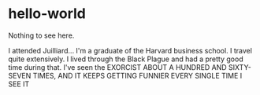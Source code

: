 # hello-world
Nothing to see here.

I attended Juilliard... I'm a graduate of the Harvard business school. I travel quite extensively. I lived through the Black Plague and had a pretty good time during that. I've seen the EXORCIST ABOUT A HUNDRED AND SIXTY-SEVEN TIMES, AND IT KEEPS GETTING FUNNIER EVERY SINGLE TIME I SEE IT
